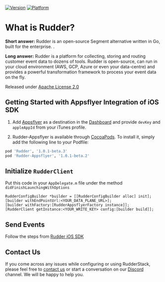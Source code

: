 [![Version](https://img.shields.io/cocoapods/v/Rudder-Appsflyer.svg?style=flat)](https://cocoapods.org/pods/Rudder-Appsflyer)
[![Platform](https://img.shields.io/cocoapods/p/Rudder-Appsflyer.svg?style=flat)](https://cocoapods.org/pods/Rudder-Appsflyer)

# What is Rudder?

**Short answer:** 
Rudder is an open-source Segment alternative written in Go, built for the enterprise. .

**Long answer:** 
Rudder is a platform for collecting, storing and routing customer event data to dozens of tools. Rudder is open-source, can run in your cloud environment (AWS, GCP, Azure or even your data-centre) and provides a powerful transformation framework to process your event data on the fly.

Released under [Apache License 2.0](https://www.apache.org/licenses/LICENSE-2.0)

## Getting Started with Appsflyer Integration of iOS SDK
1. Add [Appsflyer](https://www.appsflyer.com) as a destination in the [Dashboard](https://app.rudderlabs.com/) and provide ```devKey``` and `appleAppId` from your iTunes profile.

2. Rudder-Appsflyer is available through [CocoaPods](https://cocoapods.org). To install it, simply add the following line to your Podfile:

```ruby
pod 'Rudder', '1.0.1-beta.3'
pod 'Rudder-Appsflyer', '1.0.1-beta.2'
```

## Initialize ```RudderClient```
Put this code in your ```AppDelegate.m``` file under the method ```didFinishLaunchingWithOptions```
```
RudderConfigBuilder *builder = [[RudderConfigBuilder alloc] init];
[builder withEndPointUrl:<YOUR_DATA_PLANE_URL>];
[builder withFactory:[RudderAppsflyerFactory instance]];
[RudderClient getInstance:<YOUR_WRITE_KEY> config:[builder build]];
```

## Send Events
Follow the steps from [Rudder iOS SDK](https://github.com/rudderlabs/rudder-sdk-ios)

## Contact Us
If you come across any issues while configuring or using RudderStack, please feel free to [contact us](https://rudderstack.com/contact/) or start a conversation on our [Discord](https://discordapp.com/invite/xNEdEGw) channel. We will be happy to help you.